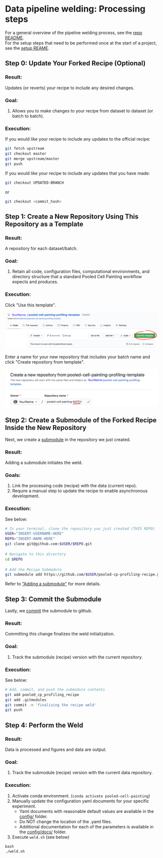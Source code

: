 # Data pipeline welding: Processing steps

For a general overview of the pipeline welding process, see the [repo README](README.md).  
For the setup steps that need to be performed once at the start of a project, see the [setup REAME](setup_README.md).  

## Step 0: Update Your Forked Recipe (Optional)
### Result:

Updates (or reverts) your recipe to include any desired changes.

### Goal:

1. Allows you to make changes to your recipe from dataset to dataset (or batch to batch).

### Execution: 

If you would like your recipe to include any updates to the official recipe:

```bash
git fetch upstream
git checkout master
git merge upstream/master
git push
```

If you would like your recipe to include any updates that you have made: 

```bash
git checkout UPDATED-BRANCH
```

or

```bash
git checkout <commit_hash>
```

## Step 1: Create a New Repository **Using This Repository as a Template**

### Result:
  
A repository for each dataset/batch.

### Goal:

1. Retain all code, configuration files, computational environments, and directory structure that a standard Pooled Cell Painting workflow expects and produces.

### Execution:

Click "Use this template".

![Use_this_template](media/use_this_template.png)

Enter a name for your new repository that includes your batch name and click "Create repository from template".

![New_Repo](media/new_repo_from_template.png)

## Step 2: Create a Submodule of the Forked Recipe Inside the New Repository

Next, we create a [submodule](https://gist.github.com/gitaarik/8735255) in the repository we just created.

### Result:
 
Adding a submodule initiates the weld.  

### Goals:

1. Link the processing code (recipe) with the data (current repo).  
2. Require a manual step to update the recipe to enable asynchronous development.

### Execution:

See below:

```bash
# In your terminal, clone the repository you just created (THIS REPO)
USER="INSERT-USERNAME-HERE"
REPO="INSERT-NAME-HERE"
git clone git@github.com:$USER/$REPO.git

# Navigate to this directory
cd $REPO

# Add the Recipe Submodule
git submodule add https://github.com/$USER/pooled-cp-profiling-recipe.git pooled-cp-profiling-recipe
```

Refer to ["Adding a submodule"](https://gist.github.com/gitaarik/8735255#adding-a-submodule) for more details.

## Step 3: Commit the Submodule

Lastly, we [commit](https://help.github.com/en/desktop/contributing-to-projects/committing-and-reviewing-changes-to-your-project#about-commits) the submodule to github.

### Result:

Committing this change finalizes the weld initialization.

### Goal:

1. Track the submodule (recipe) version with the current repository.

### Execution:

See below:

```bash
# Add, commit, and push the submodule contents
git add pooled_cp_profiling_recipe
git add .gitmodules
git commit -m 'finalizing the recipe weld'
git push
```

## Step 4: Perform the Weld
### Result:
 
Data is processed and figures and data are output.

### Goal:

1.  Track the submodule (recipe) version with the current data repository.

### Execution:
  
1. Activate conda environment. (`conda activate pooled-cell-painting`)
2. Manually update the configuration yaml documents for your specific experiment.
    * Yaml documents with reasonable default values are available in the [config/](config/) folder.  
    * Do NOT change the location of the .yaml files.  
    * Additional documentation for each of the parameters is available in the [config/docs/](config/docs/) folder.  
3. Execute `weld.sh` (see below)

```
bash
./weld.sh
```
